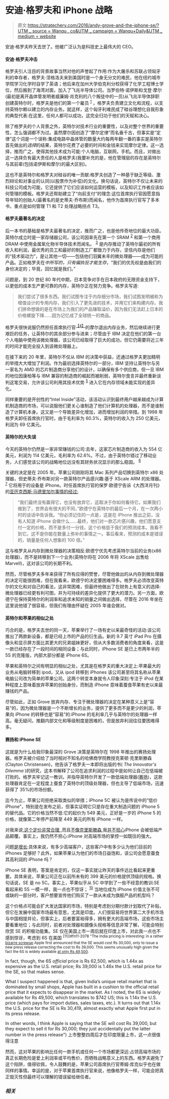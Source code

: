 # 安迪·格罗夫和 iPhone 战略

> 原文:[https://stratechery.com/2016/andy-grove-and-the-iphone-se/?UTM _ source = Wanqu . co&UTM _ campaign = Wanqu+Daily&UTM _ medium = website](https://stratechery.com/2016/andy-grove-and-the-iphone-se/?utm_source=wanqu.co&utm_campaign=Wanqu+Daily&utm_medium=website)

安迪·格罗夫昨天去世了。他被广泛认为是科技史上最伟大的 CEO。

#### 安迪·格罗夫冲击

格罗夫引人注目的背景故事当然对他的声誉起了作用:作为大屠杀和苏联占领匈牙利的幸存者，格罗夫·涅格洛夫来到美国时是一个身无分文的难民，他在纽约城市学院学习化学时自学了英语；他后来在加州大学伯克利分校获得了化学工程博士学位，然后搬到了海湾对面，加入了飞兆半导体公司。当罗伯特·诺伊斯和戈登·摩尔(最初是离开晶体管发明者威廉姆·肖克利的八个叛徒中的一员)从飞兆半导体辞职创建英特尔时，格罗夫是他们的第一个雇员 <sup id="rf1-2078">[1](#fn1-2078 "Due to an administrative error Grove was given employee number 4 instead of 3 which reportedly rankled Grove for years, not unlike Steve Jobs’ irritation at being employee number 2 behind Steve Wozniak")</sup> ，格罗夫负责建立文化和流程，以支持英特尔赖以建立的内存业务。就这样，这个匈牙利难民成了硅谷理想化自我形象的典型代表:在这里，任何人都可以成功，这完全归功于他们的天赋和决心。

除了格罗夫的个人背景之外，英特尔对技术行业的重要性，以及对整个世界的重要性，怎么强调都不为过。虽然摩尔因创造了“摩尔定律”而名垂千古，但事实是“定律”这个词是一个误称:集成电路中晶体管的数量大约每两年翻一番的事实是英特尔首先做出的*选择*的结果，英特尔花费了必要的时间和金钱来实现摩尔定律。这一选择，推而广之，使得其他技术成为可能:个人电脑，互联网，手机。而且，对做出这一选择负有最大责任的人是格罗夫(我要补充的是，他在管理层的存在是英特尔与其前辈(包括诺伊斯和摩尔)的最大区别)。

这也不是英特尔和格罗夫对硅谷的唯一贡献:格罗夫创造了一种基于缺乏等级、激烈辩论和对事业的认同(以股票作为补偿)的文化。换句话说，英特尔不仅让未来的科技公司成为可能，它还提供了它们应该如何运营的模板，以及知识工作者应该如何管理的模板。格罗夫还帮助建立了“向前支付”的理念:这位首席执行官因愿意指导年轻的创始人(最著名的是史蒂夫·乔布斯)而闻名，他作为首席执行官写了多本书，重点是如何管理 T1 和 T2 处理战略拐点 T3。

#### 格罗夫最著名的决定

后一本书的基础是格罗夫最著名的决定，推而广之，也是他传奇地位的最大功臣。英特尔成立时是一家存储器公司，该公司因率先在第一个 SRAM <sup id="rf2-2078">[2](#fn2-2078 "Static Random Access Memory, which is faster and more reliable than DRAM but more expensive, and is today used for on-processor cache")</sup> 和第一个商用 DRAM 中使用金属氧化物半导体技术而闻名。 <sup id="rf3-2078">[3](#fn3-2078 "Dynamic Random Access Memory, which is simple and cheap relative to SRAM and is still used as the main memory for computers")</sup> 是内存推动了英特尔最初的所有收入和利润，最优秀的员工和最好的制造工厂都致力于内存，坚信内存是他们的“技术驱动力”，是让其他一切——包括他们羽翼未丰的微处理器——成为可能的产品。正如格罗夫在*中所写的，只有偏执狂才能生存*，“我们的优先权是由我们的身份决定的；毕竟，回忆就是我们。”

问题是，到 20 世纪 80 年代中期，日本竞争对手在日本政府的无限资金支持下，以更低的成本生产更可靠的内存，英特尔正在努力竞争。格罗夫写道:

> 我们尝试了很多东西。我们试图专注于内存细分市场，我们试图发明被称为增值设计的专用内存，我们引入了更先进的技术，并用它们来构建内存。我们拼命想做的是在市场上为我们的产品赚取溢价，因为我们无法赶上日本的价格螺旋下降……因为记忆成了全球统一的商品。

格罗夫很快说服仍然担任首席执行官<sup id="rf4-2078">[【4】](#fn4-2078 "It speaks of Grove’s influence on Intel that he is widely credited for this decision even though he was not yet CEO")</sup>的摩尔退出内存业务，然后继续进行更艰巨的任务，让英特尔的其余部分参与进来；尽管由于 IBM 决定在他们的第一台个人电脑中使用该微处理器，该公司已经取得了巨大的成功，但它仍需要将近三年的时间才能完全投入到该微处理器上。

在接下来的 20 年里，英特尔不仅从 IBM 的决策中获益，还通过格罗夫更加精明的举措大大增加了利润。作为最初选择英特尔的一部分，IBM 坚持让英特尔与另一家名为 AMD 的芯片制造商分享他们的设计，以确保有多个供应商，但一旦 IBM 的地位因康柏等与 IBM 兼容的制造商的崛起而被削弱，英特尔食言并最终重新谈判这笔交易，允许该公司利用其技术优势 <sup id="rf5-2078">[5](#fn5-2078 "Which AMD briefly interrupted by being the first to introduce a 64-bit extension to the x86 instruction set")</sup> 进入它在内存领域未能实现的差异化。

同样重要的是开创性的“Intel Inside”活动，该活动认识到最终用户越来越成为计算机制造商的市场，可以说服他们更关心谁制造了他们计算机的处理器，而不是谁制造了计算机本身。这又是一个导致差异化增加，进而增加利润的举措。到 1998 年格罗夫卸任首席执行官时，由于毛利率为 60.3%，英特尔的收入为 250 亿美元，利润为 69 亿美元。

#### 英特尔的大失误

今天的英特尔仍然是一家非常赚钱的公司:去年，这家芯片制造商的收入为 554 亿美元，利润为 114 亿美元，毛利率为 62.6%。不过，由于英特尔错过了移动业务，人们感觉该公司的战略地位远没有其财务状况显示的那么稳固。 <sup id="rf6-2078">[6](#fn6-2078 "This isn’t entirely fair: Intel supplies the overwhelming majority of server processors which power the cloud; the cloud is an integral part of mobile")</sup>

关键的决定是在 2005 年。苹果公司刚刚将其 Mac 系列产品切换到英特尔 x86 处理器，但史蒂夫·乔布斯对另一款英特尔产品感兴趣:基于 XScale ARM 的处理器。 <sup id="rf7-2078">[7](#fn7-2078 "Which was derived from one of Grove’s last deals as CEO (the acquisition via settlement of StrongARM from DEC) ")</sup> 它将用于的设备是 iPhone。时任首席执行官的保罗·欧德宁告诉《大西洋月刊》的[亚历克西斯·马德里加尔事情的经过:](http://www.theatlantic.com/technology/archive/2013/05/paul-otellinis-intel-can-the-company-that-built-the-future-survive-it/275825/)

> “我们最终没有赢得它，也没有放弃它，这取决于你如何看待它。如果我们做到了，世界会有很大的不同，”欧德宁在英特尔的最后一个月，在一次两小时的谈话中告诉我。“你必须记住的一点是，这是在 iPhone 推出之前，没有人知道 iPhone 会做什么……最终，他们对一款芯片感兴趣，他们愿意支付一定的价格，而不是多付一分钱，这个价格低于我们的预测成本。我看不到它。这不是你能在数量上弥补的事情之一。事后看来，预测的成本是错误的，销量是任何人想象的 100 倍。”

这与格罗夫从内存到微处理器的决策相反:欧德宁优先考虑英特尔当前的业务(x86 处理器)，而不是转移到下一个业务(英特尔将在 2006 年将 XScale 出售给 Marvell)，这对该公司的长期不利。

然而，尽管格罗夫多年来获得了所有应得的赞誉，尽管他做出的从内存到微处理器的决定可能很困难，但在我看来，欧德宁的决定要困难得多。格罗夫必须改变英特尔的文化和对自己的看法，这非常困难，但最终他做出了在财务上有意义的选择:微处理器已经更有利可图，并为可持续的差异化提供了更大的潜力。另一方面，欧德宁在保持英特尔的利润率和追求未知的销量之间做出选择，尽管在 2016 年坐在这里说他错了很容易，但我们有理由怀疑在 2005 年谁会做对。

#### 英特尔和苹果的相似之处

巧合的是，格罗夫去世的同一天，苹果举行了一场有史以来最奇怪的活动:该公司推出了两款新设备，都是已经上市的产品的衍生品。新的 9.7 英寸 iPad Pro 在摄像头和显示屏方面比其更大的兄弟姐妹更好，但从大多数消费者的角度来看，这是一款已经存在了一段时间的相同设备；与此同时，iPhone SE 是已上市两年半的 5S 的克隆版，内部大部分都是 iPhone 6S。

苹果和英特尔之间有明显的相似之处，尤其是在格罗夫的重大决定上:苹果最大的业务从电脑转移到 ipod，又从 ipod 转移到 iPhones 该公司甚至将其名称从苹果电脑公司改为简单的苹果公司。这两个转变本身就令人印象深刻:专注于 iPod 在某种程度上意味着放弃苹果的创始身份，而制造 iPhone 意味着蚕食苹果有史以来最赚钱的产品。

尽管如此，正如 Grove 放弃内存、专注于微处理器的决定在某种意义上是“容易”的，因为微处理器是一个不断增长的业务，提供了更多而不是更少的利润，苹果向 iPhone 的转移也是“容易”的:iPhone 的毛利率几乎与英特尔的处理器一样高。毫无疑问，推翻内部文化和等级制度是困难的，但是放弃利润往往要困难得多。

#### 赛扬和 iPhone SE

这就是为什么给我印象最深的 Grove 决策是英特尔在 1998 年推出的赛扬处理器。格罗夫被介绍给了当时相对不知名的哈佛商学院教授克莱顿·克里斯滕森(Clayton Christensen)，他告诉了格罗夫一本即将出版的书( *The Innovator's Dilemma* )的研究，这本书解释了公司在追求利润的过程中是如何让自己在低端被打败的。格罗夫牢记这一教训，并指导英特尔开发了一款低端处理器([赛扬](https://en.wikipedia.org/wiki/Celeron))，这款处理器肯定在一定程度上蚕食了英特尔的顶级处理器，但也主导了低端市场，迅速获得了 35%的市场份额。

迄今为止，苹果公司拒绝采取类似的举措；iPhone 5C 被认为是传说中的“低价 iPhone”，特别是在发布之前，但事实证明它只是存在重大制造问题的 iPhone 5 的替代品。它的价格当然不低:它的起价为 549 美元，正好是一岁的 iPhone 5 的价格，就像第二年停产前降至 449 美元的所有 iPhone 一样。

对我来说,[这个定价非常合理,](https://stratechery.com/2013/the-550-iphone-5c-makes-perfect-sense/),而且[不像克里斯滕森](http://www.newyorker.com/magazine/2012/05/14/when-giants-fail),我[并不担心](https://stratechery.com/2013/clayton-christensen-got-wrong/)iPhone 会被低端产品颠覆。事实上，我仍然不担心:iPhone 对高端市场的掌控一如既往的强大。

问题[是增长](https://stratechery.com/2013/two-bears/):具体来说，有多少高端客户，这些客户中有多少认为他们目前的 iPhones 足够好？此外，如果苹果认为他们的市场日益饱和，该公司会愿意蚕食其高利润的 iPhone 吗？

iPhone SE 表明，答案是肯定的，仅这一事实就让昨天的事件远比看起来更重要。具体来说，苹果公司正在以前所未有的 399 美元的价格提供顶级的规格。换句话说，SE 是 no 5C。事实上，苹果似乎从 5C 中学到了一些不经意的教训:SE 看起来和 5S 一模一样，我一点也不惊讶； <sup id="rf10-2078">[10](#fn10-2078 "Except for the matte-chamfered edges")</sup> 当地位成为 iPhone 价值主张不可或缺的一部分时，客户想要宣传他们购买了一款从未成为旗舰产品的机型吗？

这个价格点可能会扩大发达国家的市场，特别是考虑到分期付款计划取代了补贴，但它在发展中国家市场最有意思，尤其是印度。人们很容易将世界第二大手机市场与中国相提并论，但事实上，后者要富裕得多，拥有更大的高端市场，这些市场主要看重地位；与此同时，前者对处理器和摄像头规格等信息非常了解，可能会特别欣赏 SE 的积极功能集。SE 仅在美国上市一周后就在印度上市，对此我一点也不感到惊讶，考虑到 6S 在美国 <sup id="rf11-2078">[11](#fn11-2078 "The India pricing is interesting: in a rather <a href="http://www.ibnlive.com/news/tech/apple-goofs-up-on-iphone-se-india-price-to-start-at-rs-39000-not-rs-30000-1219606.html">bizarre screwup</a> Apple first announced that the SE would cost Rs 30,000, only to issue a new press release correcting the cost to Rs 39,000\. This seems unusually high given the fact the 6S is widely available <a href="http://gadgets.ndtv.com/mobiles/news/iphone-6s-and-6s-plus-nothing-official-about-india-price-cuts-and-the-discounts-may-not-last-781445">at only Rs 49,500</a>.</p> <p>In fact, though, the 6S <em>official</em> price is Rs 62,500, which is 1.44x as expensive as the U.S. retail price; Rs 39,000 is 1.46x the U.S. retail price for the SE, so that makes sense.</p> <p>What I suspect happened is that, given India’s unique retail market that is dominated by small shops, Apple has built in a cushion to the official retail price that it expects to disappear in the market. As I noted, the 6S is widely available for Rs 49,500, which translates to $742 US; this is 1.14x the U.S. price (which pays for import duties, sales taxes, etc.). It turns out that 1.14x the U.S. price for the SE is Rs 30,419, almost exactly what Apple first put in its press release.</p> <p>In other words, I think Apple is saying that the SE will cost Rs 39,000, but they expect to sell it for Rs 30,000; they just accidentally put the latter number in the press release")</sup> 上市整整四周后才在印度限量上市，这一点很值得注意

然而，这对苹果的影响比任何一款手机或任何一个市场都更深远:占领高端市场的真正长期危险是爱上利润率或平均售价，而牺牲战略意义上的东西。格罗夫避免了这个陷阱，值得钦佩，令人鼓舞的是，苹果公司首席执行官蒂姆·库克似乎也在做同样的事情。幸运的是，对于苹果首席执行官来说，他像格罗夫一样，可能会把真正毁灭性但最终可以理解的错误留给继任者。

### *相关*